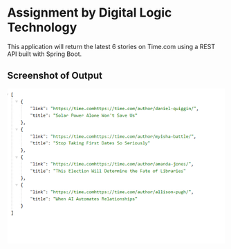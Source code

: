 # Assignment by Digital Logic Technology

This application will return the latest 6 stories on Time.com using a REST API built with Spring Boot.

## Screenshot of Output

![Output](https://github.com/viidhii17/Assignment/blob/main/Screenshot%202024-09-02%20214829.png)
